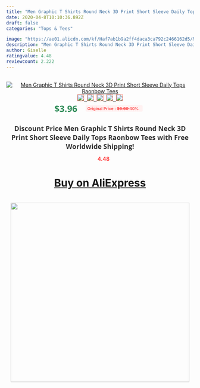 ```yaml
---
title: "Men Graphic T Shirts Round Neck 3D Print Short Sleeve Daily Tops Raonbow Tees"
date: 2020-04-8T10:10:36.892Z
draft: false
categories: "Tops & Tees"

image: "https://ae01.alicdn.com/kf/Haf7ab1b9a2ff4daca3ca792c2466162d5/Men-Graphic-T-Shirts-Round-Neck-3D-Print-Short-Sleeve-Daily-Tops-Raonbow-Tees.jpg"
description: "Men Graphic T Shirts Round Neck 3D Print Short Sleeve Daily Tops Raonbow Tees"
author: Giselle
ratingvalue: 4.48
reviewcount: 2.222
---
```

<br>
<div style="text-align: center;">
<a href="https://s.click.aliexpress.com/e/_As2laH" target="_blank" rel="nofollow noopener noreferrer"><img alt="Men Graphic T Shirts Round Neck 3D Print Short Sleeve Daily Tops Raonbow Tees" class="magnifier-image" src="https://ae01.alicdn.com/kf/Haf7ab1b9a2ff4daca3ca792c2466162d5/Men-Graphic-T-Shirts-Round-Neck-3D-Print-Short-Sleeve-Daily-Tops-Raonbow-Tees.jpg_640x640.jpg">
<br>
<img style="border:1px solid salmon" src="https://ae01.alicdn.com/kf/Haf7ab1b9a2ff4daca3ca792c2466162d5/Men-Graphic-T-Shirts-Round-Neck-3D-Print-Short-Sleeve-Daily-Tops-Raonbow-Tees.jpg_120x120.jpg">&nbsp;&nbsp;<img style="border:1px solid salmon" src="https://ae01.alicdn.com/kf/H9369c0fd7f334bd483b9d110ae60d74ag/Men-Graphic-T-Shirts-Round-Neck-3D-Print-Short-Sleeve-Daily-Tops-Raonbow-Tees.jpg_120x120.jpg">&nbsp;&nbsp;<img style="border:1px solid salmon" src="_120x120.jpg">&nbsp;&nbsp;<img style="border:1px solid salmon" src="_120x120.jpg">&nbsp;&nbsp;<img style="border:1px solid salmon" src="_120x120.jpg"></a></div><br0>
<div style="text-align: center;"><span style="background-color: white; border: 0px; box-sizing: border-box; color: seagreen; display: inline-block; font-family: &quot;open sans&quot; , &quot;arial&quot; , &quot;helvetica&quot; , sans-serif , &quot;heiti&quot;; font-size: 24px; font-stretch: inherit; font-weight: 700; line-height: inherit; margin: 0px 10px 0px 0px; padding: 0px; vertical-align: middle;">$3.96 </span>
<span style="background: rgb(255 , 241 , 241); border-radius: 3px; border: 0px; box-sizing: border-box; color: #ff4747; display: inline-block; font-family: inherit; font-size: 12px; font-stretch: inherit; font-style: inherit; font-variant: inherit; font-weight: 600; line-height: inherit; margin: 0px; padding: 2px 5px; transform: scale(0.9); vertical-align: middle;">Original Price : <b style="text-decoration: line-through;">$6.60 </b> 40%&nbsp;&nbsp;</span></div>
<h1 style="color: #333333; display: inline-block; font-family: &quot;open sans&quot; , &quot;arial&quot; , &quot;helvetica&quot; , sans-serif , &quot;heiti&quot;; font-size: 18px; font-stretch: inherit; font-weight: 700; text-align: center;">Discount Price Men Graphic T Shirts Round Neck 3D Print Short Sleeve Daily Tops Raonbow Tees with Free Worldwide Shipping!</h1>
<div style="color: #ff4747; text-align: center;">
<img src="https://4.bp.blogspot.com/-M0ZcTcb-5uY/XleCXlxnR4I/AAAAAAAAAEc/OrjgMkXV1oMQFaCRZj5HQwOCBcu3w1FegCPcBGAYYCw/s1600/star.png" style="height: 15px;">&nbsp;<b>4.48</b></div>
<div class="button_cont" align="center"><a class="buynow_a" href="https://s.click.aliexpress.com/e/_As2laH" target="_blank" rel="nofollow noopener noreferrer"><H1>Buy on AliExpress</H1></a></div><br>
<div class="separator" style="clear: both; text-align: center;">
<img src="https://lh3.googleusercontent.com/-pTy5HemUv9M/XlePHvY0dAI/AAAAAAAAAE4/0nX5iRUoIWY8eMW9Dpxeirr157OZliDIgCLcBGAsYHQ/s1600/badge.gif" width="480">
</div>
